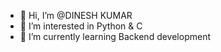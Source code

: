 - 👋 Hi, I’m @DINESH KUMAR
- 👀 I’m interested in Python & C
- 🌱 I’m currently learning Backend development

